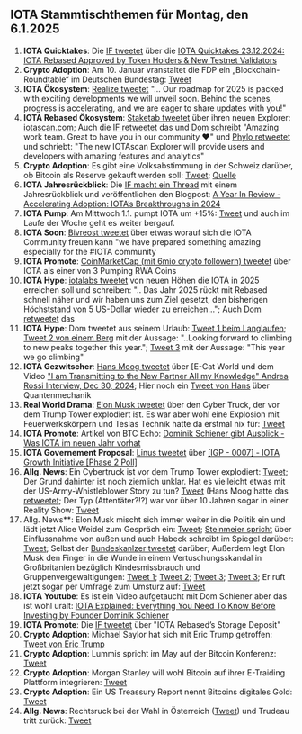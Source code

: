 ## IOTA Stammtischthemen für Montag, den 6.1.2025

1. **IOTA Quicktakes**: Die [IF tweetet](https://x.com/iota/status/1871133722218480018) über die [IOTA Quicktakes 23.12.2024: IOTA Rebased Approved by Token Holders & New Testnet Validators](https://www.youtube.com/watch?v=9N-oU0sFp5Q)
2. **Crypto Adoption**: Am 10. Januar vranstaltet die FDP ein „Blockchain-Roundtable“ im Deutschen Bundestag: [Tweet](https://x.com/BitcoinDACH/status/1873811698475479536)
3. **IOTA Ökosystem**: [Realize tweetet](https://x.com/realizefinance/status/1874749079290269822) "... Our roadmap for 2025 is packed with exciting developments we will unveil soon. Behind the scenes, progress is accelerating, and we are eager to share updates with you!"
4. **IOTA Rebased Ökosystem**: [Staketab tweetet](https://x.com/staketab/status/1873708313957056966) über ihren neuen Explorer: [iotascan.com](https://iotascan.com/testnet/news/733); Auch die [IF retweetet](https://x.com/iota/status/1873720601338147267) das und [Dom schreibt](https://x.com/DomSchiener/status/1873970691508457556) "Amazing work team. Great to have you in our community ❤️" und [Phylo retweetet](https://x.com/PhyloIota/status/1873714295193907388) und schriebt: "The new IOTAscan Explorer will provide users and developers with amazing features and analytics"
5. **Crypto Adoption**: Es gibt eine Volksabstimmung in der Schweiz darüber, ob Bitcoin als Reserve gekauft werden soll: [Tweet](https://x.com/BitcoinDACH/status/1874098322799288557); [Quelle](https://www.fedlex.admin.ch/eli/fga/2024/3277/de)
6. **IOTA Jahresrückblick**: Die [IF macht ein Thread](https://x.com/iota/status/1874093156783837394) mit einem Jahresrückblick und veröffentlichen den Blogpost: [A Year In Review - Accelerating Adoption: IOTA’s Breakthroughs in 2024](https://blog.iota.org/year-review-2024/)
7. **IOTA Pump**: Am Mittwoch 1.1. pumpt IOTA um +15%: [Tweet](https://x.com/Vrom14286662/status/1874528800148754860) und auch im Laufe der Woche geht es weiter bergauf.
8. **IOTA Soon**: [Bivreost tweetet](https://x.com/RodionVikol/status/1874856743890727378) über etwas worauf sich die IOTA Community freuen kann "we have prepared something amazing especially for the #IOTA community
9. **IOTA Promote**: [CoinMarketCap (mit 6mio crypto followern) tweetet](https://x.com/CoinMarketCap/status/1875093765905412276) über IOTA als einer von 3 Pumping RWA Coins
10. **IOTA Hype**: [iotalabs tweetet](https://vxtwitter.com/iotalabs_/status/1874093159505924394) von neuen Höhen die IOTA in 2025 erreichen soll und schreiben: ".. Das Jahr 2025 rückt mit Rebased schnell näher und wir haben uns zum Ziel gesetzt, den bisherigen Höchststand von 5 US-Dollar wieder zu erreichen..."; Auch [Dom retweetet](https://x.com/DomSchiener/status/1874100767470035358?mx=2) das
11. **IOTA Hype**: Dom tweetet aus seinem Urlaub: [Tweet 1 beim Langlaufen](https://x.com/DomSchiener/status/1874096941560455305); [Tweet 2 von einem Berg](https://x.com/DomSchiener/status/1874450783699345784) mit der Aussage: "..Looking forward to climbing to new peaks together this year."; [Tweet 3](https://x.com/DomSchiener/status/1875325354883321899) mit der Aussage: "This year we go climbing"
12. **IOTA Gezwitscher**: [Hans Moog tweetet](https://x.com/hus_qy/status/1873925192986091592) über [E-Cat World und dem Video ["I am Transmitting to the New Partner All my Knowledge" Andrea Rossi Interview, Dec 30, 2024](https://www.youtube.com/watch?v=gz6hEvsrq3A); Hier noch ein [Tweet von Hans](https://x.com/hus_qy/status/1873901632330858810) über Quantenmechanik
13. **Real World Drama**: [Elon Musk tweetet](https://x.com/elonmusk/status/1874558969802547611) über den Cyber Truck, der vor dem Trump Tower explodiert ist. Es war aber wohl eine Explosion mit Feuerwerkskörpern und Teslas Technik hatte da erstmal nix für: [Tweet](https://x.com/elonmusk/status/1874579547452269054)
14. **IOTA Promote**: Artikel von BTC Echo: [Dominik Schiener gibt Ausblick - Was IOTA im neuen Jahr vorhat](https://www.btc-echo.de/news/iota-ausblick-was-das-krypto-projekt-2025-vorhat-197174/)
15. **IOTA Governement Proposal**: [Linus tweetet](https://x.com/LinusNaumann/status/1875346671368015891) über [[IGP - 0007] - IOTA Growth Initiative [Phase 2 Poll]](https://govern.iota.org/t/igp-0007-iota-growth-initiative-phase-2-poll/1782)
16. **Allg. News**: Ein Cybertruck ist vor dem Trump Tower explodiert: [Tweet](https://x.com/CYBRCAB/status/1874537286857273798); Der Grund dahinter ist noch ziemlich unklar. Hat es vielleicht etwas mit der US-Army-Whistleblower Story zu tun? [Tweet](https://x.com/rosscoulthart/status/1875331740488921414) (Hans Moog hatte das [retweetet](https://x.com/rosscoulthart/status/1875341410830053445); Der Typ (Attentäter?!?) war vor über 10 Jahren sogar in einer Reality Show: [Tweet](https://x.com/Breaking911/status/1875335627191038121)
17. Allg. News**: Elon Musk mischt sich immer weiter in die Politik ein und lädt jetzt Alice Weidel zum Gespräch ein: [Tweet](https://x.com/elonmusk/status/1875201872283439199); [Steinmeier spricht](https://x.com/EvaHermanEx_ARD/status/1872657089824166363) über Einflussnahme von außen und auch Habeck schreibt im Spiegel darüber: [Tweet](https://x.com/AnAudretsch/status/1875160999743103238); Selbst der [Bundeskanlzer tweetet](https://x.com/Bundeskanzler/status/1875528399772643617) darüber; Außerdem legt Elon Musk den Finger in die Wunde in einem Vertuschungsskandal in Großbritanien bezüglich Kindesmissbrauch und Gruppenvergewaltigungen: [Tweet 1](https://x.com/elonmusk/status/1875243769039302778); [Tweet 2](https://x.com/elonmusk/status/1875246496247116067); [Tweet 3](https://x.com/visegrad24/status/1875223603605860526); [Tweet 3](https://x.com/elonmusk/status/1875145167633887358); Er ruft jetzt sogar per Umfrage zum Umsturz auf: [Tweet](https://x.com/elonmusk/status/1876174862747930717)
18. **IOTA Youtube**: Es ist ein Video aufgetaucht mit Dom Schiener aber das ist wohl uralt: [IOTA Explained: Everything You Need To Know Before Investing by Founder Dominik Schiener](https://www.youtube.com/watch?v=TLgUIgw4zCk)
19. **IOTA Promote**: Die [IF tweetet](https://x.com/iota/status/1875180322934907321) über "IOTA Rebased’s Storage Deposit"
20. **Crypto Adoption**: Michael Saylor hat sich mit Eric Trump getroffen: [Tweet von Eric Trump](https://x.com/EricTrump/status/1875019622766031101)
21. **Crypto Adoption**: Lummis spricht im May auf der Bitcoin Konferenz: [Tweet](https://x.com/BitcoinMagazine/status/1874925689285304603)
22. **Crypto Adoption**: Morgan Stanley will wohl Bitcoin auf ihrer E-Traiding Plattform integrieren: [Tweet](https://x.com/BitcoinMagazine/status/1874819608638902538)
23. **Crypto Adoption**: Ein US Treassury Report nennt Bitcoins digitales Gold: [Tweet](https://x.com/Vivek4real_/status/1876170717114593679)
24. **Allg. News**: Rechtsruck bei der Wahl in Österreich ([Tweet](https://x.com/Wahlen_AT/status/1875832996516995484)) und Trudeau tritt zurück: [Tweet](https://x.com/elonmusk/status/1876174862747930717)
